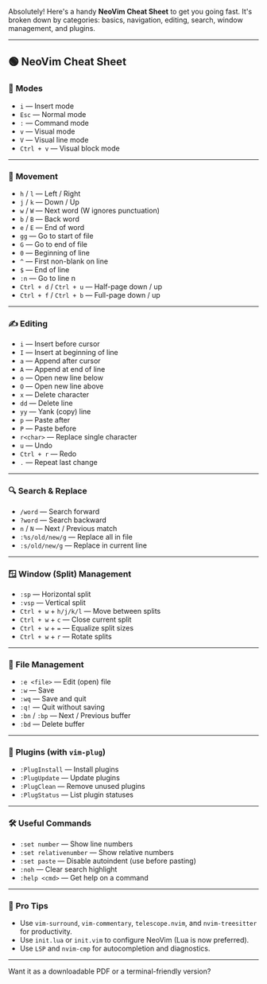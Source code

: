 Absolutely! Here's a handy **NeoVim Cheat Sheet** to get you going fast. It's broken down by categories: basics, navigation, editing, search, window management, and plugins.

---

## 🟢 **NeoVim Cheat Sheet**

### 🧱 **Modes**
- `i` — Insert mode  
- `Esc` — Normal mode  
- `:` — Command mode  
- `v` — Visual mode  
- `V` — Visual line mode  
- `Ctrl + v` — Visual block mode

---

### 🚶 **Movement**
- `h` / `l` — Left / Right  
- `j` / `k` — Down / Up  
- `w` / `W` — Next word (W ignores punctuation)  
- `b` / `B` — Back word  
- `e` / `E` — End of word  
- `gg` — Go to start of file  
- `G` — Go to end of file  
- `0` — Beginning of line  
- `^` — First non-blank on line  
- `$` — End of line  
- `:n` — Go to line n  
- `Ctrl + d` / `Ctrl + u` — Half-page down / up  
- `Ctrl + f` / `Ctrl + b` — Full-page down / up

---

### ✍️ **Editing**
- `i` — Insert before cursor  
- `I` — Insert at beginning of line  
- `a` — Append after cursor  
- `A` — Append at end of line  
- `o` — Open new line below  
- `O` — Open new line above  
- `x` — Delete character  
- `dd` — Delete line  
- `yy` — Yank (copy) line  
- `p` — Paste after  
- `P` — Paste before  
- `r<char>` — Replace single character  
- `u` — Undo  
- `Ctrl + r` — Redo  
- `.` — Repeat last change  

---

### 🔍 **Search & Replace**
- `/word` — Search forward  
- `?word` — Search backward  
- `n` / `N` — Next / Previous match  
- `:%s/old/new/g` — Replace all in file  
- `:s/old/new/g` — Replace in current line

---

### 🪟 **Window (Split) Management**
- `:sp` — Horizontal split  
- `:vsp` — Vertical split  
- `Ctrl + w` + `h/j/k/l` — Move between splits  
- `Ctrl + w` + `c` — Close current split  
- `Ctrl + w` + `=` — Equalize split sizes  
- `Ctrl + w` + `r` — Rotate splits  

---

### 📁 **File Management**
- `:e <file>` — Edit (open) file  
- `:w` — Save  
- `:wq` — Save and quit  
- `:q!` — Quit without saving  
- `:bn` / `:bp` — Next / Previous buffer  
- `:bd` — Delete buffer  

---

### 🔌 **Plugins (with `vim-plug`)**
- `:PlugInstall` — Install plugins  
- `:PlugUpdate` — Update plugins  
- `:PlugClean` — Remove unused plugins  
- `:PlugStatus` — List plugin statuses  

---

### 🛠️ **Useful Commands**
- `:set number` — Show line numbers  
- `:set relativenumber` — Show relative numbers  
- `:set paste` — Disable autoindent (use before pasting)  
- `:noh` — Clear search highlight  
- `:help <cmd>` — Get help on a command  

---

### 🧠 **Pro Tips**
- Use `vim-surround`, `vim-commentary`, `telescope.nvim`, and `nvim-treesitter` for productivity.
- Use `init.lua` or `init.vim` to configure NeoVim (Lua is now preferred).
- Use `LSP` and `nvim-cmp` for autocompletion and diagnostics.

---

Want it as a downloadable PDF or a terminal-friendly version?
